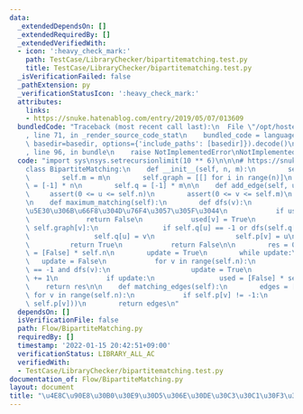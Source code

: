```yaml
---
data:
  _extendedDependsOn: []
  _extendedRequiredBy: []
  _extendedVerifiedWith:
  - icon: ':heavy_check_mark:'
    path: TestCase/LibraryChecker/bipartitematching.test.py
    title: TestCase/LibraryChecker/bipartitematching.test.py
  _isVerificationFailed: false
  _pathExtension: py
  _verificationStatusIcon: ':heavy_check_mark:'
  attributes:
    links:
    - https://snuke.hatenablog.com/entry/2019/05/07/013609
  bundledCode: "Traceback (most recent call last):\n  File \"/opt/hostedtoolcache/Python/3.10.5/x64/lib/python3.10/site-packages/onlinejudge_verify/documentation/build.py\"\
    , line 71, in _render_source_code_stat\n    bundled_code = language.bundle(stat.path,\
    \ basedir=basedir, options={'include_paths': [basedir]}).decode()\n  File \"/opt/hostedtoolcache/Python/3.10.5/x64/lib/python3.10/site-packages/onlinejudge_verify/languages/python.py\"\
    , line 96, in bundle\n    raise NotImplementedError\nNotImplementedError\n"
  code: "import sys\nsys.setrecursionlimit(10 ** 6)\n\n\n# https://snuke.hatenablog.com/entry/2019/05/07/013609\n\
    class BipartiteMatching:\n    def __init__(self, n, m):\n        self.n = n\n\
    \        self.m = m\n        self.graph = [[] for i in range(n)]\n        self.p\
    \ = [-1] * n\n        self.q = [-1] * m\n\n    def add_edge(self, u, v):\n   \
    \     assert(0 <= u <= self.n)\n        assert(0 <= v <= self.m)\n        self.graph[u].append(v)\n\
    \n    def maximum_matching(self):\n        def dfs(v):\n            # \u975E\u518D\
    \u5E30\u306B\u66F8\u304D\u76F4\u3057\u305F\u3044\n            if used[v]:\n  \
    \              return False\n            used[v] = True\n            for u in\
    \ self.graph[v]:\n                if self.q[u] == -1 or dfs(self.q[u]):\n    \
    \                self.q[u] = v\n                    self.p[v] = u\n          \
    \          return True\n            return False\n\n        res = 0\n        used\
    \ = [False] * self.n\n        update = True\n        while update:\n         \
    \   update = False\n            for v in range(self.n):\n                if self.p[v]\
    \ == -1 and dfs(v):\n                    update = True\n                    res\
    \ += 1\n            if update:\n                used = [False] * self.n\n    \
    \    return res\n\n    def matching_edges(self):\n        edges = []\n       \
    \ for v in range(self.n):\n            if self.p[v] != -1:\n                edges.append((v,\
    \ self.p[v]))\n        return edges\n"
  dependsOn: []
  isVerificationFile: false
  path: Flow/BipartiteMatching.py
  requiredBy: []
  timestamp: '2022-01-15 20:42:51+09:00'
  verificationStatus: LIBRARY_ALL_AC
  verifiedWith:
  - TestCase/LibraryChecker/bipartitematching.test.py
documentation_of: Flow/BipartiteMatching.py
layout: document
title: "\u4E8C\u90E8\u30B0\u30E9\u30D5\u306E\u30DE\u30C3\u30C1\u30F3\u30B0"
---
```

